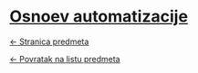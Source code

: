 # [Osnoev automatizacije](https://www.github.com/studosi-fer/OSNAUT)
[<- Stranica predmeta](https://www.fer.unizg.hr/predmet/osnaut)

[<- Povratak na listu predmeta](https://www.github.com/studosi/FER)